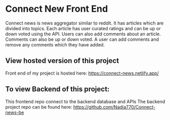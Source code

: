 # Connect New Front End
Connect news is news aggregator similar to reddit. It has articles which are divided into topics. Each article has user curated ratings and can be up or down voted using the API. Users can also add comments about an article. Comments can also be up or down voted. A user can add comments and remove any comments which they have added.

## View hosted version of this project
Front end of my project is hosted here: https://connect-news.netlify.app/

## To view Backend of this project:
This frontend repo connect to the backend database and APIs
The backend project repo can be found here:
https://github.com/Nadia770/Connect-news-be


